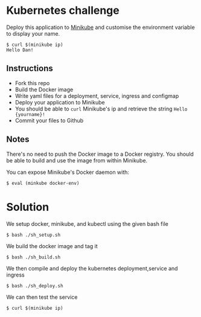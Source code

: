# Kubernetes challenge

Deploy this application to [Minikube](https://github.com/kubernetes/minikube) and customise the environment variable to display your name.

```
$ curl $(minikube ip)
Hello Dan!
```

## Instructions

- Fork this repo
- Build the Docker image
- Write yaml files for a deployment, service, ingress and configmap
- Deploy your application to Minikube
- You should be able to `curl` Minikube's ip and retrieve the string `Hello {yourname}!`
- Commit your files to Github

## Notes

There's no need to push the Docker image to a Docker registry. You should be able to build and use the image from within Minikube.

You can expose Minikube's Docker daemon with:

```shell
$ eval (minkube docker-env)
```

# Solution
We setup docker, minikube, and kubectl using the given bash file
```
$ bash ./sh_setup.sh
```
We build the docker image and tag it
```
$ bash ./sh_build.sh
```
We then compile and deploy the kubernetes deployment,service and ingress
```
$ bash ./sh_deploy.sh
```
We can then test the service
```
$ curl $(minikube ip)
```
